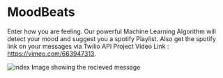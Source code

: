 # MoodBeats
Enter how you are feeling. Our powerful Machine Learning Algorithm will detect your mood and suggest you a spotify Playlist. Also get the spotify link on your messages via Twilio API
Project Video Link : https://vimeo.com/663947313. 


![index](https://user-images.githubusercontent.com/56342856/148688235-bdaa5dbd-6a80-4bd0-abaf-94fb744a8022.jpg)
Image showing the recieved message
